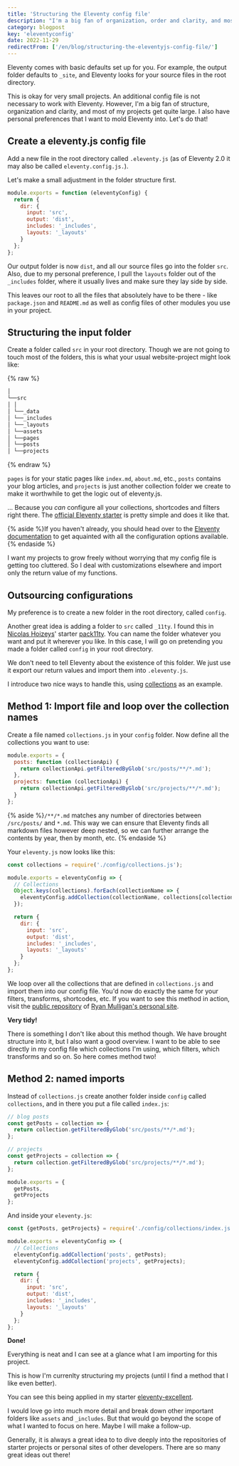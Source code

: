 ```yaml
---
title: 'Structuring the Eleventy config file'
description: "I'm a big fan of organization, order and clarity, and most of my projects get quite large. I also have personal preferences that I want to mold Eleventy into. Let's do that!"
category: blogpost
key: 'eleventyconfig'
date: 2022-11-29
redirectFrom: ['/en/blog/structuring-the-eleventyjs-config-file/']
---
```


Eleventy comes with basic defaults set up for you. For example, the output folder defaults to `_site`, and Eleventy looks for your source files in the root directory.

This is okay for very small projects. An additional config file is not necessary to work with Eleventy. However, I'm a big fan of structure, organization and clarity, and most of my projects get quite large. I also have personal preferences that I want to mold Eleventy into. Let's do that!

## Create a eleventy.js config file

Add a new file in the root directory called `.eleventy.js` (as of Eleventy 2.0 it may also be called `eleventy.config.js.`).

Let's make a small adjustment in the folder structure first.

```js
module.exports = function (eleventyConfig) {
  return {
    dir: {
      input: 'src',
      output: 'dist',
      includes: '_includes',
      layouts: '_layouts'
    }
  };
};
```

Our output folder is now `dist`, and all our source files go into the folder `src`.
Also, due to my personal preference, I pull the `layouts` folder out of the `_includes` folder, where it usually lives and make sure they lay side by side.

This leaves our root to all the files that absolutely have to be there - like `package.json` and `README.md` as well as config files of other modules you use in your project.

## Structuring the input folder

Create a folder called `src` in your root directory.
Though we are not going to touch most of the folders, this is what your usual website-project might look like:

{% raw %}

```md
│
└──src
│ │
│ └──_data
│ └──_includes
│ └──_layouts
│ └──assets
│ └──pages
│ └──posts
│ └──projects
```

{% endraw %}

`pages` is for your static pages like `index.md`, `about.md`, etc., `posts` contains your blog articles, and `projects` is just another collection folder we create to make it worthwhile to get the logic out of eleventy.js.

... Because you _can_ configure all your collections, shortcodes and filters right there. The [official Eleventy starter](https://github.com/11ty/eleventy-base-blog/blob/main/.eleventy.js) is pretty simple and does it like that.

{% aside %}If you haven't already, you should head over to the [Eleventy documentation](https://www.11ty.dev/docs/config/) to get aquainted with all the configuration options available.{% endaside %}

I want my projects to grow freely without worrying that my config file is getting too cluttered. So I deal with customizations elsewhere and import only the return value of my functions.

## Outsourcing configurations

My preference is to create a new folder in the root directory, called `config`.

Another great idea is adding a folder to `src` called `_11ty`. I found this in [Nicolas Hoizeys](https://nicolas-hoizey.com/)' starter [pack11ty](https://github.com/nhoizey/pack11ty/tree/master/src). You can name the folder whatever you want and put it wherever you like.
In this case, I will go on pretending you made a folder called `config` in your root directory.

We don't need to tell Eleventy about the existence of this folder. We just use it export our return values and import them into `.eleventy.js`.

I introduce two nice ways to handle this, using [collections](https://www.11ty.dev/docs/collections/) as an example.

## Method 1: Import file and loop over the collection names

Create a file named `collections.js` in your `config` folder.
Now define all the collections you want to use:

```js
module.exports = {
  posts: function (collectionApi) {
    return collectionApi.getFilteredByGlob('src/posts/**/*.md');
  },
  projects: function (collectionApi) {
    return collectionApi.getFilteredByGlob('src/projects/**/*.md');
  }
};
```

{% aside %}`/**/*.md` matches any number of directories between `/src/posts/` and `*.md`. This way we can ensure that Eleventy finds all markdown files however deep nested, so we can further arrange the contents by year, then by month, etc.
{% endaside %}

Your `eleventy.js` now looks like this:

```js
const collections = require('./config/collections.js');

module.exports = eleventyConfig => {
  // Collections
  Object.keys(collections).forEach(collectionName => {
    eleventyConfig.addCollection(collectionName, collections[collectionName]);
  });

  return {
    dir: {
      input: 'src',
      output: 'dist',
      includes: '_includes',
      layouts: '_layouts'
    }
  };
};
```

We loop over all the collections that are defined in `collections.js` and import them into our config file. You'd now do exactly the same for your filters, transforms, shortcodes, etc.
If you want to see this method in action, visit the [public repository](https://github.com/hexagoncircle/ryan-mulligan-dev/blob/main/.eleventy.js) of [Ryan Mulligan's personal site](https://ryanmulligan.dev/).

**Very tidy!**

There is something I don't like about this method though.
We have brought structure into it, but I also want a good overview. I want to be able to see directly in my config file which collections I'm using, which filters, which transforms and so on. So here comes method two!

## Method 2: named imports

Instead of `collections.js` create another folder inside `config` called `collections`, and in there you put a file called `index.js`:

```js
// blog posts
const getPosts = collection => {
  return collection.getFilteredByGlob('src/posts/**/*.md');
};

// projects
const getProjects = collection => {
  return collection.getFilteredByGlob('src/projects/**/*.md');
};

module.exports = {
  getPosts,
  getProjects
};
```

And inside your `eleventy.js`:

```js
const {getPosts, getProjects} = require('./config/collections/index.js');

module.exports = eleventyConfig => {
  // Collections
  eleventyConfig.addCollection('posts', getPosts);
  eleventyConfig.addCollection('projects', getProjects);

  return {
    dir: {
      input: 'src',
      output: 'dist',
      includes: '_includes',
      layouts: '_layouts'
    }
  };
};
```

**Done!**

Everything is neat and I can see at a glance what I am importing for this project.

This is how I'm currenlty structuring my projects (until I find a method that I like even better).

You can see this being applied in my starter [eleventy-excellent](https://github.com/madrilene/eleventy-excellent/blob/main/.eleventy.js).

I would love go into much more detail and break down other important folders like `assets` and `_includes`. But that would go beyond the scope of what I wanted to focus on here. Maybe I will make a follow-up.

Generally, it is always a great idea to to dive deeply into the repositories of starter projects or personal sites of other developers.
There are so many great ideas out there!

